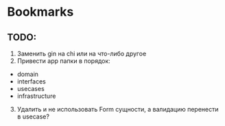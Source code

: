 # Bookmarks

## TODO:
1. Заменить gin на chi или на что-либо другое
2. Привести app папки в порядок:
  * domain
  * interfaces
  * usecases
  * infrastructure

3. Удалить и не использовать Form сущности, а валидацию перенести в usecase?
